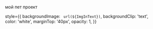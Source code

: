 мой пет проект
    
style={{
            backgroundImage: ` url(${ImgInText})`,
            backgroundClip: 'text',
            color: 'white',
            marginTop: '40px',
            opacity: 1,
          }}